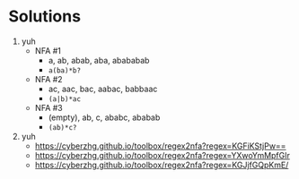# Solutions

1. yuh
    - NFA #1
        - a, ab, abab, aba, abababab
        - `a(ba)*b?`
    - NFA #2
        - ac, aac, bac, aabac, babbaac
        - `(a|b)*ac`
    - NFA #3
        - (empty), ab, c, ababc, ababab
        - `(ab)*c?`
2. yuh
    - <https://cyberzhg.github.io/toolbox/regex2nfa?regex=KGFiKStjPw==>
    - <https://cyberzhg.github.io/toolbox/regex2nfa?regex=YXwoYmMpfGIr>
    - <https://cyberzhg.github.io/toolbox/regex2nfa?regex=KGJjfGQpKmE/>

